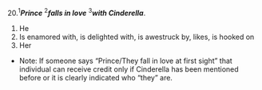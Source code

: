 20.<sup>1</sup>***Prince*** <sup>2</sup>***falls in love*** <sup>3</sup>***with Cinderella***.

1. He
2. Is enamored with, is delighted with, is awestruck by, likes, is hooked on
3. Her

- Note: If someone says “Prince/They fall in love at first sight” that individual can receive credit only if Cinderella has been mentioned before or it is clearly indicated who “they” are.
